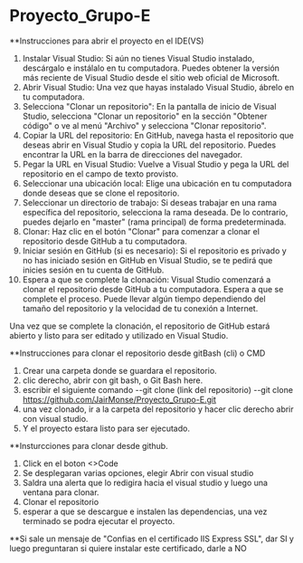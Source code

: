 # Proyecto_Grupo-E

**Instrucciones para abrir el proyecto en el IDE(VS)

1.	Instalar Visual Studio: Si aún no tienes Visual Studio instalado, descárgalo e instálalo en tu computadora. Puedes obtener la versión más reciente de Visual Studio desde el sitio web oficial de Microsoft.
2.	Abrir Visual Studio: Una vez que hayas instalado Visual Studio, ábrelo en tu computadora.
3.	Selecciona "Clonar un repositorio": En la pantalla de inicio de Visual Studio, selecciona "Clonar un repositorio" en la sección "Obtener código" o ve al menú "Archivo" y selecciona "Clonar repositorio".
4.	Copiar la URL del repositorio: En GitHub, navega hasta el repositorio que deseas abrir en Visual Studio y copia la URL del repositorio. Puedes encontrar la URL en la barra de direcciones del navegador.
5.	Pegar la URL en Visual Studio: Vuelve a Visual Studio y pega la URL del repositorio en el campo de texto provisto.
6.	Seleccionar una ubicación local: Elige una ubicación en tu computadora donde deseas que se clone el repositorio.
7.	Seleccionar un directorio de trabajo: Si deseas trabajar en una rama específica del repositorio, selecciona la rama deseada. De lo contrario, puedes dejarlo en "master" (rama principal) de forma predeterminada.
8.	Clonar: Haz clic en el botón "Clonar" para comenzar a clonar el repositorio desde GitHub a tu computadora.
9.	Iniciar sesión en GitHub (si es necesario): Si el repositorio es privado y no has iniciado sesión en GitHub en Visual Studio, se te pedirá que inicies sesión en tu cuenta de GitHub.
10.	Espera a que se complete la clonación: Visual Studio comenzará a clonar el repositorio desde GitHub a tu computadora. Espera a que se complete el proceso. Puede llevar algún tiempo dependiendo del tamaño del repositorio y la velocidad de tu conexión a Internet.

Una vez que se complete la clonación, el repositorio de GitHub estará abierto y listo para ser editado y utilizado en Visual Studio.


**Instrucciones para clonar el repositorio desde gitBash (cli) o CMD

1. Crear una carpeta donde se guardara el repositorio.
2. clic derecho, abrir con git bash, o Git Bash here.
3. escribir el siguiente comando  --git clone (link del repositorio)
--git clone https://github.com/JairMonse/Proyecto_Grupo-E.git
4. una vez clonado, ir a la carpeta del repositorio y hacer clic derecho abrir con visual studio.
5. Y el proyecto estara listo para ser ejecutado.


**Insturcciones para clonar desde github.

1. Click en el boton <>Code 
2. Se desplegaran varias opciones, elegir Abrir con visual studio
3. Saldra una alerta que lo redigira hacia el visual studio y luego una ventana para clonar.
4. Clonar el repositorio
5. esperar a que se descargue e instalen las dependencias, una vez terminado se podra ejecutar el proyecto.

**Si sale un mensaje de "Confias en el certificado IIS Express SSL", dar SI y luego preguntaran si quiere instalar este certificado, darle a NO

